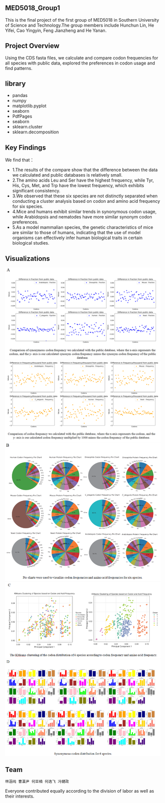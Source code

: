 ## MED5018_Group1
This is the final project of the first group of MED5018 in Southern University of Science and Technology.The group members include Hunchun Lin, He Yifei, Cao Yingyin, Feng Jianzheng and He Yanan.
## Project Overview
Using the CDS fasta files, we calculate and compare codon frequencies for all species with public data, explored the preferences in codon usage and find patterns.

## library
* pandas
* numpy
* matplotlib.pyplot
* seaborn
* PdfPages
* seaborn
* sklearn.cluster
* sklearn.decomposition


## Key Findings
We find that：
* 1.The results of the compare show that the difference between the data we calculated and public databases is relatively small.
* 2.The amino acids Leu and Ser have the highest frequency, while Tyr, His, Cys, Met, and Trp have the lowest frequency, which exhibits significant consistency.
* 3.We observed that these six species are not distinctly separated when conducting a cluster analysis based on codon and amino acid frequency for six species.
* 4.Mice and humans exhibit similar trends in synonymous codon usage, while Arabidopsis and nematodes have more similar synonym codon preferences.
* 5.As a model mammalian species, the genetic characteristics of mice are similar to those of humans, indicating that the use of model organisms can effectively infer human biological traits in certain biological studies.
## Visualizations 
![A1](image_githubshow/A1.png)
![A2](image_githubshow/A2.png)
![B](image_githubshow/B.png)
![C](image_githubshow/C.png)
![D](image_githubshow/D.png)
## Team

```javascript
林涵纯 曹瀛尹 何亚楠 何逸飞 冯健政
```
Everyone contributed equally according to the division of labor as well as their interests.
